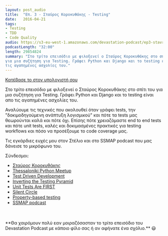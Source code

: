 ```yaml
---
layout: post_audio
title:  "Επ. 3 - Σταύρος Κοροκυθάκης - Testing"
date:   2016-04-21
tags:
- Testing
- TDD
- Code Quality
audio: https://s3-eu-west-1.amazonaws.com/devastation-podcast/ep3-stavros-testing.mp3
podcastLength: "32:00"
length: 29854824
summary: "Στο τρίτο επεισόδιο με φιλοξενεί ο Σταύρος Κοροκυθάκης στο σπίτι του
για μια συζήτηση για Testing. Γράφει Python και Django και το testing είναι απο
τις αγαπημένες ασχολίες του."
---
```

<a href="https://s3-eu-west-1.amazonaws.com/devastation-podcast/ep3-stavros-testing.mp3" target="_blank">Κατέβασε το στον υπολογιστή σου</a>

Στο τρίτο επεισόδιο με φιλοξενεί ο Σταύρος Κοροκυθάκης στο σπίτι του
για μια συζήτηση για Testing. Γράφει Python και Django και το testing είναι απο
τις αγαπημένες ασχολίες του.

Αναλύουμε τις τεχνικές που ακολουθεί όταν γράφει tests, την "δοκιμοδηγούμενη
ανάπτυξη λογισμικού" και πότε τα tests μας θεωρούνται καλά και πότε όχι. Επίσης
πότε χρειαζόμαστε end to end tests και πότε unit tests, καλές και δοκιμασμένες
πρακτικές για testing workflows και πόσο να προσέξουμε το code coverage μας.

Τις εγκάρδιες ευχές μου στον Στέλιο και στο SSMAP podcast που μας δάνεισε το
μικρόφωνο του.

Σύνδεσμοι:

* <a href="https://www.stavros.io/" target="_blank">Σταύρος Κοροκυθάκης</a>
* <a href="http://www.meetup.com/PyThess/" target="_blank">Thessaloniki Python Meetup</a>
* <a href="https://en.wikipedia.org/wiki/Test-driven_development" target="_blank">Test Driven Development</a>
* <a href="http://blogs.agilefaqs.com/2011/02/01/inverting-the-testing-pyramid/" target="_blank">Inverting the Testing Pyramid</a>
* <a href="https://pragprog.com/magazines/2012-01/unit-tests-are-first" target="_blank">Unit Tests Are FIRST</a>
* <a href="https://www.silentcircle.com/" target="_blank">Silent Circle</a>
* <a href="http://www.scalatest.org/user_guide/property_based_testing" target="_blank">Property-based testing</a>
* <a href="http://ssmap.tumblr.com" target="_blank">SSMAP podcast</a>

<br/>
<br/>
**Θα χαιρόμουν πολύ εαν μοιραζόσασταν το τρίτο επεισόδιο του Devastation Podcast με
κάποιο φίλο σας ή αν αφήνατε ένα σχόλιο.** 😃
